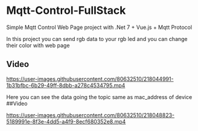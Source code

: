 # Mqtt-Control-FullStack

Simple Mqtt Control Web Page project with .Net 7 + Vue.js + Mqtt Protocol

In this project you can send rgb data to your rgb led and you can change their color with web page

## Video


https://user-images.githubusercontent.com/80632510/218044991-1b31bfbc-6b29-49ff-8dbb-a278c4534795.mp4


Here you can see the data going the topic same as mac_address of device
##Video





https://user-images.githubusercontent.com/80632510/218048823-5189991e-8f3e-4dd5-a4f9-8ecf680352e8.mp4

